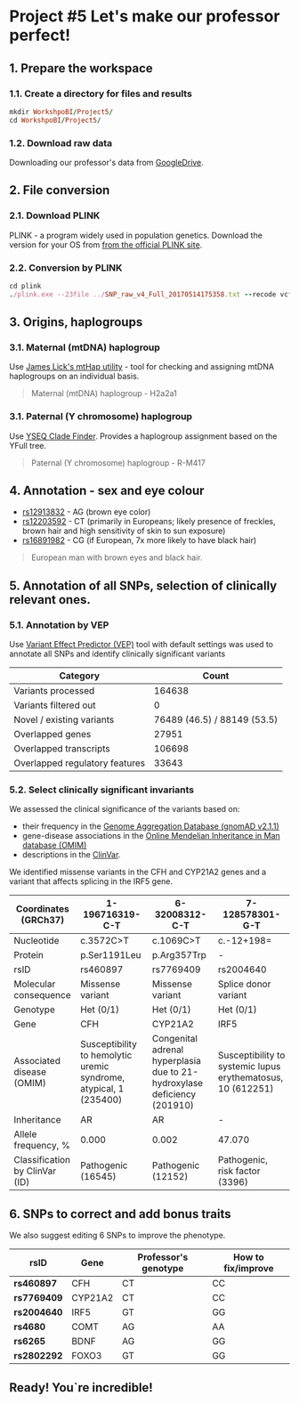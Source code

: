 # Project #5 Let's make our professor perfect!

## 1. Prepare the workspace

### 1.1. Create a directory for files and results

```ruby
mkdir WorkshpoBI/Project5/
cd WorkshpoBI/Project5/
```

### 1.2. Download raw data

Downloading our professor's data from [GoogleDrive](https://drive.google.com/file/d/1QJkwJe5Xl_jSVpqdTSNXP7sqlYfI666j/view).

## 2. File conversion 

### 2.1. Download PLINK

PLINK - a program widely used in population genetics. Download the version for your OS from [from the official PLINK site](https://www.cog-genomics.org/plink/).

### 2.2. Conversion by PLINK

```ruby
cd plink
./plink.exe --23file ../SNP_raw_v4_Full_20170514175358.txt --recode vcf --out snps_clean --output-chr MT --snps-only just-acgt
```

## 3. Origins, haplogroups

### 3.1. Maternal (mtDNA) haplogroup

Use [James Lick's mtHap utility](https://dna.jameslick.com/mthap/) - tool for checking and assigning mtDNA haplogroups on an individual basis.

>Maternal (mtDNA) haplogroup - H2a2a1

### 3.1. Paternal (Y chromosome) haplogroup

Use [YSEQ Clade Finder](https://cladefinder.yseq.net/). Provides a haplogroup assignment based on the YFull tree. 

>Paternal (Y chromosome) haplogroup - R-M417

## 4. Annotation - sex and eye colour

- [rs12913832](https://www.snpedia.com/index.php/Rs12913832) - AG (brown eye color)
- [rs12203592](https://www.snpedia.com/index.php/Rs12203592) - CT (primarily in Europeans; likely presence of freckles, brown hair and high sensitivity of skin to sun exposure)
- [rs16891982](https://www.snpedia.com/index.php/Rs16891982) - CG (if European, 7x more likely to have black hair)

>European man with brown eyes and black hair.

## 5. Annotation of all SNPs, selection of clinically relevant ones.

### 5.1. Annotation by VEP

 Use [Variant Effect Predictor (VEP)](http://grch37.ensembl.org/Homo_sapiens/Tools/VEP) tool with default settings was used to annotate all SNPs and identify clinically significant variants 

| **Category**                   | **Count**                   |
|--------------------------------|------------------------------|
| Variants processed             | 164638                       |
| Variants filtered out          | 0                            |
| Novel / existing variants      | 76489 (46.5) / 88149 (53.5)  |
| Overlapped genes               | 27951                        |
| Overlapped transcripts         | 106698                       |
| Overlapped regulatory features | 33643                        |

### 5.2. Select clinically significant invariants

We assessed the clinical significance of the variants based on:
- their frequency in the [Genome Aggregation Database (gnomAD v2.1.1)](https://gnomad.broadinstitute.org/)
- gene-disease associations in the [Online Mendelian Inheritance in Man database (OMIM)](https://www.omim.org/)
- descriptions in the [ClinVar](https://www.ncbi.nlm.nih.gov/clinvar/).

We identified missense variants in the CFH and CYP21A2 genes and a variant that affects splicing in the IRF5 gene.


| **Coordinates (GRCh37)**       | **1-196716319-C-T**                                               | **6-32008312-C-T**                                                       | **7-128578301-G-T**                                        |
|--------------------------------|-------------------------------------------------------------------|--------------------------------------------------------------------------|-------------------------------------------------------------|
| Nucleotide                     | c.3572C>T                                                         | c.1069C>T                                                                | c.-12+198=                                                  |
| Protein                        | p.Ser1191Leu                                                      | p.Arg357Trp                                                              | -                                                           |
| rsID                           | rs460897                                                          | rs7769409                                                                | rs2004640                                                   |
| Molecular consequence          | Missense variant                                                  | Missense variant                                                         | Splice donor variant                                        |
| Genotype                       | Het (0/1)                                                         | Het (0/1)                                                                | Het (0/1)                                                   |
| Gene                           | CFH                                                               | CYP21A2                                                                  | IRF5                                                        |
| Associated disease (OMIM)      | Susceptibility to hemolytic uremic syndrome, atypical, 1 (235400) | Congenital adrenal hyperplasia due to 21-hydroxylase deficiency (201910) | Susceptibility to systemic lupus erythematosus, 10 (612251) |
| Inheritance                    | AR                                                                | AR                                                                       | -                                                           |
| Allele frequency, %            | 0.000                                                             | 0.002                                                                    | 47.070                                                      |
| Classification by ClinVar (ID) | Pathogenic (16545)                                               | Pathogenic (12152)                                                       | Pathogenic, risk factor (3396)                             |

## 6. SNPs to correct and add bonus traits

We also suggest editing 6 SNPs to improve the phenotype.

| **rsID**      | **Gene** | **Professor's genotype** | **How to fix/improve** |
|----------------|-----------|---------------------------|-------------------------|
| **rs460897**  | CFH       | CT                        | CC                      |
| **rs7769409** | CYP21A2   | CT                        | CC                      |
| **rs2004640** | IRF5      | GT                        | GG                      |
| **rs4680**    | COMT      | AG                        | AA                      |
| **rs6265**    | BDNF      | AG                        | GG                      |
| **rs2802292** | FOXO3     | GT                        | GG                      |

## Ready! You`re incredible!